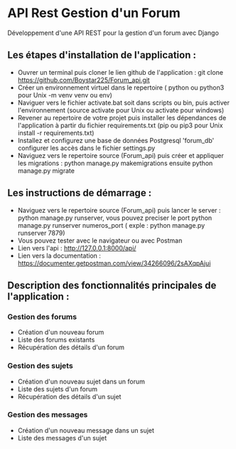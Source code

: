 # API Rest Gestion d'un Forum
Développement d'une API REST pour la gestion d'un forum avec Django

## Les étapes d'installation de l'application :
- Ouvrer un terminal puis cloner le lien github de l'application : git clone https://github.com/Boystar225/Forum_api.git
- Créer un environnement virtuel dans le repertoire ( python ou python3 pour Unix -m venv venv ou env)
- Naviguer vers le fichier activate.bat soit dans scripts ou bin, puis activer l'environnement (source activate pour Unix ou activate pour windows)
- Revener au repertoire de votre projet puis installer les dépendances de l'application à partir du fichier requirements.txt (pip ou pip3 pour Unix install -r requirements.txt)
- Installez et configurez une base de données Postgresql 'forum_db' configurer les accès dans le fichier settings.py
- Naviguez vers le repertoire source (Forum_api) puis créer et appliquer les migrations : python manage.py makemigrations ensuite python manage.py migrate
  
## Les instructions de démarrage :
- Naviguez vers le repertoire source (Forum_api) puis lancer le server : python manage.py runserver, vous pouvez preciser le port python manage.py runserver numeros_port ( exple : python manage.py runserver 7879)
- Vous pouvez tester avec le navigateur ou avec Postman 
- Lien vers l'api : http://127.0.0.1:8000/api/
- Lien vers la documentation : https://documenter.getpostman.com/view/34266096/2sAXqpAjui
  
## Description des fonctionnalités principales de l'application :

### Gestion des forums
- Création d'un nouveau forum
- Liste des forums existants
- Récupération des détails d'un forum
### Gestion des sujets
- Création d'un nouveau sujet dans un forum
- Liste des sujets d'un forum
- Récupération des détails d'un sujet
### Gestion des messages 
- Création d'un nouveau message dans un sujet
- Liste des messages d'un sujet


